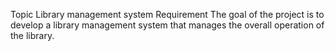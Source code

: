 Topic
Library management system
Requirement
The goal of the project is to develop a library management system that manages the overall operation of the library.
